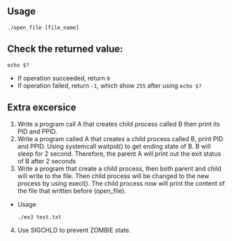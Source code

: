 ## Usage
```
./open_file [file_name]
```

## Check the returned value:
```
echo $?
```
* If operation succeeded, return `0`
* If operation failed, return `-1`, which show `255` after using `echo $?`

## Extra excersice
1. Write a program call A that creates child process called B then print its PID 
and PPID.
2. Write a program called A that creates a child process called B, print PID and 
PPID. Using systemcall
waitpid() to get ending state of B. B will sleep for 2 second. Therefore, the 
parent A will print out the exit status of B after 2 seconds
3. Write a program that create a child process, then both parent and child will 
write to the file. Then child process will be changed to the new process by
using execl(). The child process now will print the content of the file that 
written before (open_file).
* Usage
  ```
  ./ex3 test.txt
  ```
4. Use SIGCHLD to prevent ZOMBIE state.
